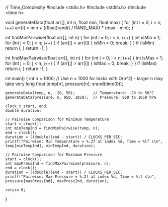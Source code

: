// Time_Complexity
#include <stdio.h>
#include <stdlib.h>
#include <time.h>

void generateData(float arr[], int n, float min, float max) {
    for (int i = 0; i < n; i++)
        arr[i] = min + ((float)rand() / RAND_MAX) * (max - min);
}

int findMinPairwise(float arr[], int n) {
    for (int i = 0; i < n; i++) {
        int isMin = 1;
        for (int j = 0; j < n; j++) {
            if (arr[j] < arr[i]) {
                isMin = 0;
                break;
            }
        }
        if (isMin) return i;
    }
    return -1;
}

int findMaxPairwise(float arr[], int n) {
    for (int i = 0; i < n; i++) {
        int isMax = 1;
        for (int j = 0; j < n; j++) {
            if (arr[j] > arr[i]) {
                isMax = 0;
                break;
            }
        }
        if (isMax) return i;
    }
    return -1;
}

int main() {
    int n = 1000;   // Use n = 1000 for tasks with O(n^2) - larger n may take very long
    float temp[n], pressure[n];
    srand(time(0));

    generateData(temp, n, -20, 50);        // Temperature: -20 to 50°C
    generateData(pressure, n, 950, 1050);  // Pressure: 950 to 1050 hPa

    clock_t start, end;
    double duration;

    // Pairwise Comparison for Minimum Temperature
    start = clock();
    int minTempInd = findMinPairwise(temp, n);
    end = clock();
    duration = ((double)(end - start)) / CLOCKS_PER_SEC;
    printf("Pairwise: Min Temperature = %.2f at index %d, Time = %lf s\n", temp[minTempInd], minTempInd, duration);

    // Pairwise Comparison for Maximum Pressure
    start = clock();
    int maxPressInd = findMaxPairwise(pressure, n);
    end = clock();
    duration = ((double)(end - start)) / CLOCKS_PER_SEC;
    printf("Pairwise: Max Pressure = %.2f at index %d, Time = %lf s\n", pressure[maxPressInd], maxPressInd, duration);

    return 0;
}

